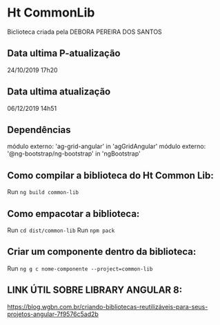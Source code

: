 # Ht CommonLib

Biclioteca criada pela DEBORA PEREIRA DOS SANTOS

## Data ultima P-atualização  
24/10/2019 17h20

## Data ultima atualização 
06/12/2019 14h51

## Dependências 

módulo externo: 'ag-grid-angular' in 'agGridAngular'
módulo externo: '@ng-bootstrap/ng-bootstrap' in 'ngBootstrap'


##  Como compilar a biblioteca do Ht Common Lib:
Run `ng build common-lib`

##  Como empacotar a biblioteca:
Run `cd dist/common-lib`
Run `npm pack`

##  Criar um componente dentro da biblioteca:
Run `ng g c nome-componente --project=common-lib`


## LINK ÚTIL SOBRE LIBRARY ANGULAR 8:
https://blog.wgbn.com.br/criando-bibliotecas-reutilizáveis-para-seus-projetos-angular-7f9576c5ad2b
